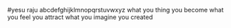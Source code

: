 #yesu raju
abcdefghijklmnopqrstuvwxyz
  what you thing 
    you become
  what you feel 
    you attract
  what you imagine
    you created
